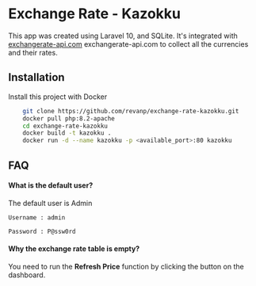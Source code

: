
# Exchange Rate - Kazokku

This app was created using Laravel 10, and SQLite. It's integrated with [exchangerate-api.com](https://www.exchangerate-api.com/) exchangerate-api.com to collect all the currencies and their rates.
## Installation

Install this project with Docker

```bash
    git clone https://github.com/revanp/exchange-rate-kazokku.git
    docker pull php:8.2-apache
    cd exchange-rate-kazokku
    docker build -t kazokku .
    docker run -d --name kazokku -p <available_port>:80 kazokku
```
    
## FAQ

#### What is the default user?

The default user is Admin

`Username : admin`

`Password : P@ssw0rd`

#### Why the exchange rate table is empty?

You need to run the **Refresh Price** function by clicking the button on the dashboard.

